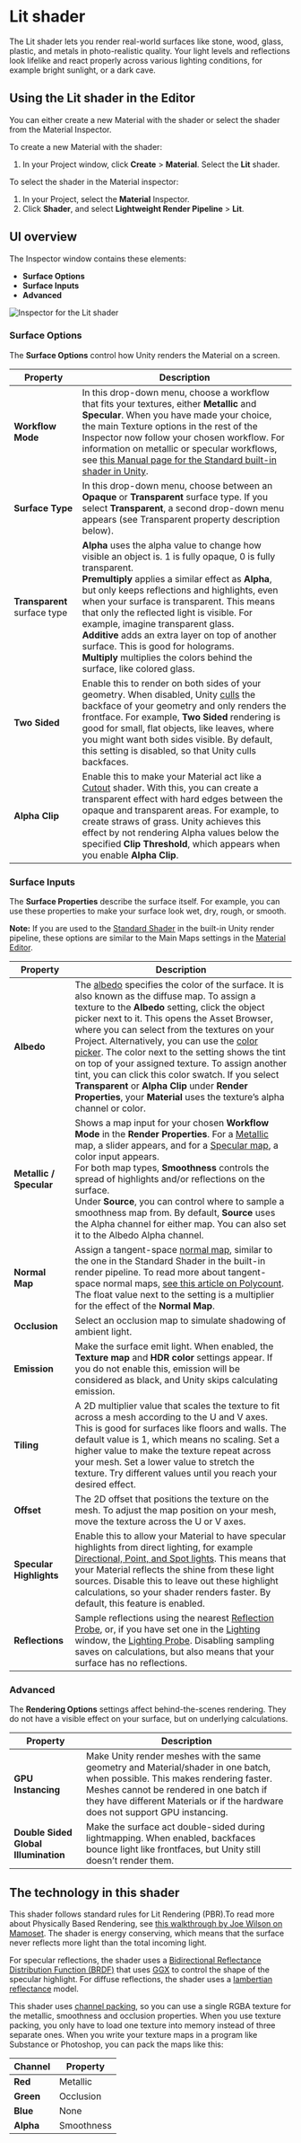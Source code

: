 # Lit shader

The Lit shader lets you render real-world surfaces like stone, wood, glass, plastic, and metals in photo-realistic quality. Your light levels and reflections look lifelike and react properly across various lighting conditions, for example bright sunlight, or a dark cave.


## Using the Lit shader in the Editor 
You can either create a new Material with the shader or select the shader from the Material Inspector.

To create a new Material with the shader:
1. In your Project window, click __Create__ > __Material__. Select the __Lit__ shader.

To select the shader in the Material inspector:
1. In your Project, select the __Material__ Inspector. 
2. Click __Shader__, and select __Lightweight Render Pipeline__ > __Lit__.

## UI overview 
The Inspector window contains these elements: 

* __Surface Options__
* __Surface Inputs__
* __Advanced__

![Inspector for the Lit shader](https://raw.githubusercontent.com/Unity-Technologies/SRPDocContent/master/LWRP/Images/Inspectors/Shaders/StdPhysicallyBased.png)



### Surface Options 

The __Surface Options__ control how Unity renders the Material on a screen. 


| Property | Description |
| ------------ | --- |
| __Workflow Mode__ | In this drop-down menu, choose a workflow that fits your textures, either  __Metallic__ and __Specular__. When you have made your choice, the main Texture options in the rest of the Inspector now follow your chosen workflow. For information on metallic or specular workflows, see [this Manual page for the Standard built-in shader in Unity](https://docs.unity3d.com/Manual/StandardShaderMetallicVsSpecular.html). |
| __Surface Type__ | In this drop-down menu, choose between an __Opaque__ or __Transparent__ surface type. If you select __Transparent__, a second drop-down menu appears (see Transparent property description below).
| __Transparent__ surface type | __Alpha__ uses the alpha value to change how visible an object is. 1 is fully opaque, 0 is fully transparent.<br/> __Premultiply__ applies a similar effect as __Alpha__, but only keeps reflections and highlights, even when your surface is transparent. This means that only the reflected light is visible. For example, imagine transparent glass.<br/> __Additive__ adds an extra layer on top of another surface. This is good for holograms. <br/> __Multiply__ multiplies the colors behind the surface, like colored glass. |
| __Two Sided__ | Enable this to render on both sides of your geometry. When disabled, Unity [culls](https://docs.unity3d.com/Manual/SL-CullAndDepth.html) the backface of your geometry and only renders the frontface. For example, __Two Sided__ rendering is good for small, flat objects, like leaves, where you might want both sides visible. By default, this setting is disabled, so that Unity culls backfaces. |
| __Alpha Clip__ | Enable this to make your Material act like a [Cutout](https://docs.unity3d.com/Manual/StandardShaderMaterialParameterRenderingMode.html) shader. With this, you can create a transparent effect with hard edges between the opaque and transparent areas. For example, to create straws of grass. Unity achieves this effect by not rendering Alpha values below the specified __Clip Threshold__, which appears when you enable __Alpha Clip__.|



### Surface Inputs

The __Surface Properties__ describe the surface itself. For example, you can use these properties to make your surface look wet, dry, rough, or smooth. 

**Note:** If you are used to the [Standard Shader](https://docs.unity3d.com/Manual/shader-StandardShader.html) in the built-in Unity render pipeline, these options are similar to the Main Maps settings in the [Material Editor](https://docs.unity3d.com/Manual/StandardShaderContextAndContent.html).



| Property | Description |
--- | ---
__Albedo__ | The [albedo](https://docs.unity3d.com/Manual/StandardShaderMaterialParameterAlbedoColor.html) specifies the color of the surface. It is also known as the diffuse map. To assign a texture to the __Albedo__ setting, click the object picker next to it. This opens the Asset Browser, where you can select from the textures on your Project. Alternatively, you can use the [color picker](https://docs.unity3d.com/Manual/EditingValueProperties.html). The color next to the setting shows the tint on top of your assigned texture. To assign another tint, you can click this color swatch. If you select __Transparent__ or __Alpha Clip__ under __Render Properties__, your __Material__ uses the texture’s alpha channel or color.
__Metallic / Specular__ | Shows a map input for your chosen __Workflow Mode__ in the __Render Properties__.  For a [Metallic](https://docs.unity3d.com/Manual/StandardShaderMaterialParameterMetallic.html) map, a slider appears, and for a [Specular map](https://docs.unity3d.com/Manual/StandardShaderMaterialParameterSpecular.html), a color input appears. <br>For both map types, __Smoothness__ controls the spread of highlights and/or reflections on the surface. <br>Under __Source__, you can control where to sample a smoothness map from. By default, __Source__ uses the Alpha channel for either map. You can also set it to the Albedo Alpha channel.
__Normal Map__ | Assign a tangent-space [normal map](https://docs.unity3d.com/Manual/StandardShaderMaterialParameterNormalMap.html), similar to the one in the Standard Shader in the built-in render pipeline. To read more about tangent-space normal maps, [see this article on Polycount](http://wiki.polycount.com/wiki/Normal_Map_Technical_Details#Tangent-Space_vs._Object-Space). The float value next to the setting is a multiplier for the effect of the  __Normal Map__.
__Occlusion__ | Select an occlusion map to simulate shadowing of ambient light. 
__Emission__ | Make the surface emit light. When enabled, the  __Texture map__ and __HDR color__ settings appear. If you do not enable this, emission will be considered as black, and Unity skips calculating emission. 
__Tiling__ | A 2D multiplier value that scales the texture to fit across a mesh according to the U and V axes. This is good for surfaces like floors and walls. The default value is 1, which means no scaling. Set a higher value to make the texture repeat across your mesh. Set a lower value to stretch the texture. Try different values until you reach your desired effect.
__Offset__ | The 2D offset that positions the texture on the mesh.  To adjust the map position on your mesh, move the texture across the U or V axes.
__Specular Highlights__ | Enable this to allow your Material to have specular highlights from direct lighting, for example [Directional, Point, and Spot lights](https://docs.unity3d.com/Manual/Lighting.html). This means that your Material reflects the shine from these light sources. Disable this to leave out these highlight calculations, so your shader renders faster. By default, this feature is enabled.
__Reflections__ | Sample reflections using the nearest [Reflection Probe](https://docs.unity3d.com/Manual/class-ReflectionProbe.html), or, if you have set one in the [Lighting](https://docs.unity3d.com/Manual/GlobalIllumination.html) window, the [Lighting Probe](https://docs.unity3d.com/Manual/LightProbes.html). Disabling sampling saves on calculations, but also means that your surface has no reflections.

### Advanced

The __Rendering Options__ settings affect behind-the-scenes rendering. They do not have a visible effect on your surface, but on underlying calculations.

Property | Description
---|---
__GPU Instancing__ | Make Unity render meshes with the same geometry and Material/shader in one batch, when possible. This makes rendering faster.  Meshes cannot be rendered in one batch if they have different Materials or if the hardware does not support GPU instancing. 
__Double Sided Global Illumination__ | Make the surface act double-sided during lightmapping. When enabled, backfaces bounce light like frontfaces, but Unity still doesn’t render them. 

## The technology in this shader ##
This shader follows standard rules for Lit Rendering (PBR).To read more about Physically Based Rendering, see [this walkthrough by Joe Wilson on Mamoset](https://marmoset.co/posts/physically-based-rendering-and-you-can-too/).  The shader is energy conserving, which means that the surface never reflects more light than the total incoming light.

For specular reflections, the shader uses a [Bidirectional Reflectance Distribution Function (BRDF)](https://en.wikipedia.org/wiki/Bidirectional_reflectance_distribution_function) that uses [GGX](https://blogs.unity3d.com/2016/01/25/ggx-in-unity-5-3/) to control the shape of the specular highlight. 
For diffuse reflections, the shader uses a [lambertian reflectance](https://en.wikipedia.org/wiki/Lambertian_reflectance) model.

This shader uses [channel packing](http://wiki.polycount.com/wiki/ChannelPacking), so you can use a single RGBA texture for the metallic, smoothness and occlusion properties. When you use texture packing, you only have to load one texture into memory instead of three separate ones. When you write your texture maps in a program like Substance or Photoshop, you can pack the maps like this:

| Channel | Property |
| --- | ---|
| **Red** | Metallic |
| **Green** | Occlusion |
| **Blue** | None |
| **Alpha** | Smoothness |





